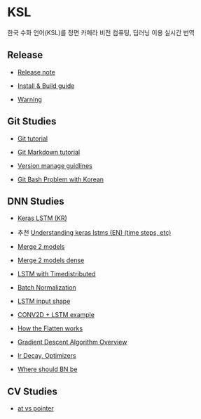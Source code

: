 ﻿# KSL

한국 수화 언어(KSL)를 정면 카메라 비전 컴퓨팅, 딥러닝 이용 실시간 번역

## Release

- [Release note](https://github.com/crack-love/KSL/releases)

- [Install & Build guide](https://github.com/crack-love/KSL/blob/master/dependency/README.md)

- [Warning](https://github.com/crack-love/KSL/tree/master/data)

## Git Studies

- [Git tutorial](https://github.com/crack-love/KSL/blob/master/document/GitTutorial.md)

- [Git Markdown tutorial](https://guides.github.com/features/mastering-markdown/) 

- [Version manage guidlines](https://semver.org/lang/ko/)

- [Git Bash Problem with Korean](http://hanmomhanda.blogspot.kr/2014/01/git-bash.html)

## DNN Studies

- [Keras LSTM (KR)](http://3months.tistory.com/168)

- 추천 [Understanding keras lstms (EN) (time steps, etc)](https://stackoverflow.com/questions/38714959/understanding-keras-lstms)

- [Merge 2 models](https://stackoverflow.com/questions/45979848/merge-2-sequential-models-in-keras)

- [Merge 2 models dense](https://statcompute.wordpress.com/2017/01/08/an-example-of-merge-layer-in-keras/)

- [LSTM with Timedistributed](https://machinelearningmastery.com/timedistributed-layer-for-long-short-term-memory-networks-in-python/)

- [Batch Normalization](https://shuuki4.wordpress.com/2016/01/13/batch-normalization-%EC%84%A4%EB%AA%85-%EB%B0%8F-%EA%B5%AC%ED%98%84/)

- [LSTM input shape](https://machinelearningmastery.com/reshape-input-data-long-short-term-memory-networks-keras/)

- [CONV2D + LSTM example](https://kakalabblog.wordpress.com/2017/06/07/dance-dance-convolution/)

- [How the Flatten works](https://stackoverflow.com/questions/44176982/how-flatten-layer-works-in-keras)

- [Gradient Descent Algorithm Overview](http://shuuki4.github.io/deep%20learning/2016/05/20/Gradient-Descent-Algorithm-Overview.html)

- [lr Decay, Optimizers](https://towardsdatascience.com/learning-rate-schedules-and-adaptive-learning-rate-methods-for-deep-learning-2c8f433990d1)

- [Where should BN be](https://stackoverflow.com/questions/34716454/where-do-i-call-the-batchnormalization-function-in-keras)

## CV Studies

- [at vs pointer](http://swprog.tistory.com/entry/OpenCV-at%EA%B3%BC-%ED%8F%AC%EC%9D%B8%ED%84%B0-%EC%82%AC%EC%9A%A9%EA%B0%84%EC%9D%98-%EC%8B%9C%EA%B0%84-%EC%B0%A8%EC%9D%B4)

